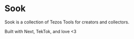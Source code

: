 # Sook

Sook is a collection of Tezos Tools for creators and collectors.

Built with Next, TekTok, and love <3
